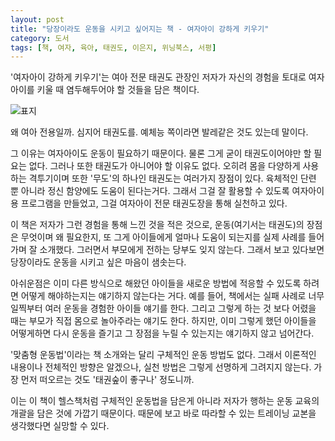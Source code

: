 ```yaml
---
layout: post
title: "당장이라도 운동을 시키고 싶어지는 책 - 여자아이 강하게 키우기"
category: 도서
tags: [책, 여자, 육아, 태권도, 이은지, 위닝북스, 서평]
---
```


'여자아이 강하게 키우기'는
여아 전문 태권도 관장인 저자가
자신의 경험을 토대로 여자아이를 키울 때 염두해두어야 할 것들을 담은 책이다.

![표지](https://lh3.googleusercontent.com/VAF7Z7bmE-tFhFneO8szwju6ActdOQxXYDjw-8DoeLE7WbmW2KAWeO_WNdTjVhZYiPabgy8_hnujXA=s480)

왜 여아 전용일까.
심지어 태권도를.
예체능 쪽이라면 발레같은 것도 있는데 말이다.

그 이유는 여자아이도 운동이 필요하기 때문이다.
물론 그게 굳이 태권도이어야만 할 필요는 없다.
그러나 또한 태권도가 아니어야 할 이유도 없다.
오히려 몸을 다양하게 사용하는 격투기이며
또한 '무도'의 하나인 태권도는 여러가지 장점이 있다.
육체적인 단련 뿐 아니라 정신 함양에도 도움이 된다는거다.
그래서 그걸 잘 활용할 수 있도록 여자아이용 프로그램을 만들었고,
그걸 여자아이 전문 태권도장을 통해 실천하고 있다.

이 책은 저자가 그런 경험을 통해 느낀 것을 적은 것으로,
운동(여기서는 태권도)의 장점은 무엇이며 왜 필요한지,
또 그게 아이들에게 얼마나 도움이 되는지를
실제 사례를 들어가며 잘 소개했다.
그러면서 부모에게 전하는 당부도 잊지 않는다.
그래서 보고 있다보면 당장이라도 운동을 시키고 싶은 마음이 샘솟는다.

아쉬운점은 이미 다른 방식으로 해왔던 아이들을
새로운 방법에 적응할 수 있도록 하려면 어떻게 해야하는지는 얘기하지 않는다는 거다.
예를 들어, 책에서는 실패 사례로 너무 일찍부터 여러 운동을 경험한 아이들 얘기를 한다.
그리고 그렇게 하는 것 보다 어렸을 때는 부모가 직접 몸으로 놀아주라는 얘기도 한다.
하지만, 이미 그렇게 했던 아이들을
어떻게하면 다시 운동을 즐기고 그 장점을 누릴 수 있는지는 얘기하지 않고 넘어간다.

'맞춤형 운동법'이라는 책 소개와는 달리 구체적인 운동 방법도 없다.
그래서 이론적인 내용이나 전체적인 방향은 알겠으나,
실천 방법은 그렇게 선명하게 그려지지 않는다.
가장 먼저 떠오르는 것도 '태권숲이 좋구나' 정도니까.

이는 이 책이 헬스책처럼 구체적인 운동법을 담은게 아니라
저자가 행하는 운동 교육의 개괄을 담은 것에 가깝기 때문이다.
때문에 보고 바로 따라할 수 있는 트레이닝 교본을 생각했다면 실망할 수 있다.
